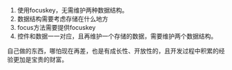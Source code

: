 1. 使用focuskey，无需维护两种数据结构。
  1. 数据结构需要考虑存储在什么地方
  2. focus方法需要提供focuskey
2. 控件和数据一一对应，且再维护一个存储的数据，需要维护两个数据结构。


自己做的东西，哪怕现在再差，也是有成长性、开放性的，且开发过程中积累的经验更加是宝贵的财富。
